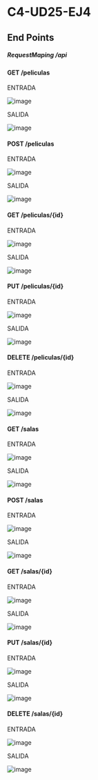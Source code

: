 # C4-UD25-EJ4


## End Points

##### RequestMaping /api

#### GET /peliculas

ENTRADA

![image](https://user-images.githubusercontent.com/108732298/185932127-43e2c733-0cb2-4390-b8f6-c448d2099a3d.png)



SALIDA

![image](https://user-images.githubusercontent.com/108732298/185932177-2ce455f6-a6d5-4ca6-ae84-1d976e13ecde.png)



#### POST /peliculas

ENTRADA

![image](https://user-images.githubusercontent.com/108732298/185931796-41eea7ce-2e4b-46cb-830a-7cd314e90166.png)


SALIDA

![image](https://user-images.githubusercontent.com/108732298/185931845-6a909056-27c0-40f8-89f4-7767c46266ef.png)



#### GET /peliculas/{id}

ENTRADA 

![image](https://user-images.githubusercontent.com/108732298/185932251-4697cb90-8751-4fd5-83f3-0bbc7a482ed3.png)


SALIDA

![image](https://user-images.githubusercontent.com/108732298/185932278-9853aef3-b38d-4d78-94fb-432ad8244677.png)



#### PUT /peliculas/{id}

ENTRADA

![image](https://user-images.githubusercontent.com/108732298/185932375-cc8c960f-cfb4-4771-b63d-b2a5088a3192.png)


SALIDA

![image](https://user-images.githubusercontent.com/108732298/185932471-cbb13bef-deb0-4438-8367-fc72c9e43e83.png)



#### DELETE /peliculas/{id}

ENTRADA

![image](https://user-images.githubusercontent.com/108732298/185932507-a0a11c04-4791-48fc-ba5f-92649fcd590f.png)


SALIDA

![image](https://user-images.githubusercontent.com/108732298/185932554-ebeb9592-78a1-4949-a28a-01a50b88eb21.png)



#### GET /salas

ENTRADA

![image](https://user-images.githubusercontent.com/108732298/185933154-be342077-e001-40f6-93b1-62375f64d4e7.png)



SALIDA

![image](https://user-images.githubusercontent.com/108732298/185933188-2d878f65-859e-4d9e-904c-bbeb374e696c.png)



#### POST /salas

ENTRADA

![image](https://user-images.githubusercontent.com/108732298/185933003-3e2dae3f-618f-413f-935e-cd430dbc75e0.png)


SALIDA

![image](https://user-images.githubusercontent.com/108732298/185933028-f5cfb867-31c6-4427-94f6-bc2a24e03d4b.png)




#### GET /salas/{id}

ENTRADA 

![image](https://user-images.githubusercontent.com/108732298/185971133-fd4d5974-8d08-4868-8fc9-22a9d64766d7.png)


SALIDA

![image](https://user-images.githubusercontent.com/108732298/185971168-0fc2a50d-b0c1-4ed5-a244-ac0e363f88d3.png)



#### PUT /salas/{id}

ENTRADA

![image](https://user-images.githubusercontent.com/108732298/185971272-68b4808b-ef6f-4f09-bd75-8db5ef253a74.png)


SALIDA

![image](https://user-images.githubusercontent.com/108732298/185971326-afb0931e-7cfe-4f6b-bd5a-3d70995fd74c.png)



#### DELETE /salas/{id}

ENTRADA

![image](https://user-images.githubusercontent.com/108732298/185971381-755cf610-3f62-4447-9ba4-fdbb719ae352.png)


SALIDA

![image](https://user-images.githubusercontent.com/108732298/185971413-0e5adeec-64c8-4e1c-a653-72ccbe0f5394.png)


